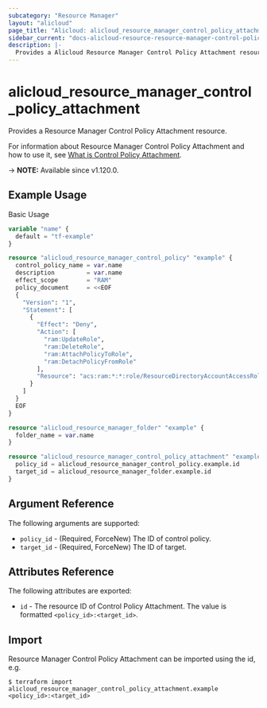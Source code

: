 ```yaml
---
subcategory: "Resource Manager"
layout: "alicloud"
page_title: "Alicloud: alicloud_resource_manager_control_policy_attachment"
sidebar_current: "docs-alicloud-resource-resource-manager-control-policy-attachment"
description: |-
  Provides a Alicloud Resource Manager Control Policy Attachment resource.
---
```


# alicloud_resource_manager_control_policy_attachment

Provides a Resource Manager Control Policy Attachment resource.

For information about Resource Manager Control Policy Attachment and how to use it, see [What is Control Policy Attachment](https://www.alibabacloud.com/help/en/resource-management/latest/api-resourcedirectorymaster-2022-04-19-attachcontrolpolicy).

-> **NOTE:** Available since v1.120.0.

## Example Usage

Basic Usage

```terraform
variable "name" {
  default = "tf-example"
}

resource "alicloud_resource_manager_control_policy" "example" {
  control_policy_name = var.name
  description         = var.name
  effect_scope        = "RAM"
  policy_document     = <<EOF
  {
    "Version": "1",
    "Statement": [
      {
        "Effect": "Deny",
        "Action": [
          "ram:UpdateRole",
          "ram:DeleteRole",
          "ram:AttachPolicyToRole",
          "ram:DetachPolicyFromRole"
        ],
        "Resource": "acs:ram:*:*:role/ResourceDirectoryAccountAccessRole"
      }
    ]
  }
  EOF
}

resource "alicloud_resource_manager_folder" "example" {
  folder_name = var.name
}

resource "alicloud_resource_manager_control_policy_attachment" "example" {
  policy_id = alicloud_resource_manager_control_policy.example.id
  target_id = alicloud_resource_manager_folder.example.id
}
```

## Argument Reference

The following arguments are supported:

* `policy_id` - (Required, ForceNew) The ID of control policy.
* `target_id` - (Required, ForceNew) The ID of target.

## Attributes Reference

The following attributes are exported:

* `id` - The resource ID of Control Policy Attachment. The value is formatted `<policy_id>:<target_id>`.

## Import

Resource Manager Control Policy Attachment can be imported using the id, e.g.

```shell
$ terraform import alicloud_resource_manager_control_policy_attachment.example <policy_id>:<target_id>
```
